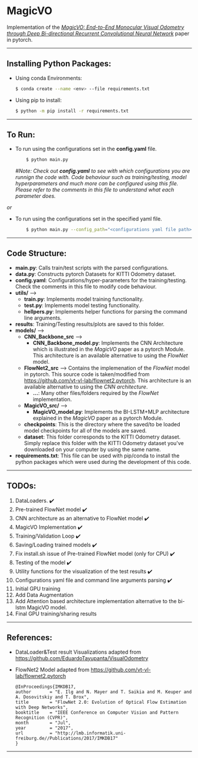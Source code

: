 # MagicVO
Implementation of the [_MagicVO: End-to-End Monocular Visual Odometry through Deep Bi-directional Recurrent Convolutional Neural Network_](https://arxiv.org/abs/1811.10964) paper in pytorch.

---
## Installing Python Packages:
* Using conda Environments:
    ```bash
    $ conda create --name <env> --file requirements.txt
    ```
* Using pip to install:
    ```bash
    $ python -m pip install -r requirements.txt

---

## To Run:
* To run using the configurations set in the __config.yaml__ file. 
    ```bash
        $ python main.py
    ```
    _#Note: Check out __config.yaml__ to see with which configurations you are runnign the code with. Code behaviour such as training/testing, model hyperparameters and much more can be configured using this file. Please refer to the comments in this file to understand what each parameter does._

_or_

* To run using the configurations set in the specified yaml file. 
    ```bash
        $ python main.py --config_path="<configurations yaml file path>"
    ```

---

## Code Structure:
* __main.py__: Calls train/test scripts with the parsed configurations.
* __data.py__: Constructs pytorch Datasets for KITTI Odometry dataset.
* __config.yaml__: Configurations/hyper-parameters for the training/testing. Check the comments in this file to modify code behaviour.
* __utils/__ -->
    * __train.py__: Implements model training functionality.
    * __test.py__: Implements model testing functionality.
    * __hellpers.py__: Implements helper functions for parsing the command line arguments.
* __results__: Training/Testing results/plots are saved to this folder.
* __models/__ -->
    * __CNN_Backbone_src__ -->
        * __CNN_Backbone_model.py__: Implements the CNN Architecture which is illustrated in the _MagicVO_ paper as a pytorch Module. This architecture is an available alternative to using the _FlowNet_ model.
    * __FlowNet2_src__ --> Contains the implemenation of the _FlowNet_ model in pytorch. This source code is taken/modified from https://github.com/vt-vl-lab/flownet2.pytorch. This architecture is an available alternative to using the _CNN architecture_.
        * __...__: Many other files/folders required by the _FlowNet_ implementation. 
    * __MagicVO_src/__ -->
        * __MagicVO_model.py__: Implements the BI-LSTM+MLP architecture explained in the _MagicVO_ paper as a pytorch Module.
    * __checkpoints__: This is the directory where the saved/to be loaded model checkpoints for all of the models are saved.
    * __dataset__: This folder corresponds to the KITTI Odometry dataset. Simply replace this folder with the KITTI Odometry dataset you've downloaded on your computer by using the same name.
* __requirements.txt__: This file can be used with pip/conda to install the python packages which were used during the development of this code. 

---

## __TODOs:__
1. DataLoaders. :heavy_check_mark:
2. Pre-trained FlowNet model :heavy_check_mark:
3. CNN architecture as an alternative to FlowNet model :heavy_check_mark:
4. MagicVO Implementation :heavy_check_mark:
5. Training/Validation Loop :heavy_check_mark:
6. Saving/Loading trained models :heavy_check_mark:
7. Fix install.sh issue of Pre-trained FlowNet model (only for CPU) :heavy_check_mark:
8. Testing of the model :heavy_check_mark:
9. Utility functions for the visualization of the test results :heavy_check_mark:
10. Configurations yaml file and command line arguments parsing :heavy_check_mark:
11. Initial GPU training
12. Add Data Augmentation
13. Add Attention based architecture implementation alternative to the bi-lstm MagicVO model.
14. Final GPU training/sharing results 

---

## References:
* DataLoader&Test result Visualizations adapted from https://github.com/EduardoTayupanta/VisualOdometry

* FlowNet2 Model adapted from https://github.com/vt-vl-lab/flownet2.pytorch
    ```
    @InProceedings{IMKDB17,
    author       = "E. Ilg and N. Mayer and T. Saikia and M. Keuper and A. Dosovitskiy and T. Brox",
    title        = "FlowNet 2.0: Evolution of Optical Flow Estimation with Deep Networks",
    booktitle    = "IEEE Conference on Computer Vision and Pattern Recognition (CVPR)",
    month        = "Jul",
    year         = "2017",
    url          = "http://lmb.informatik.uni-freiburg.de//Publications/2017/IMKDB17"
    }
    ```

---


